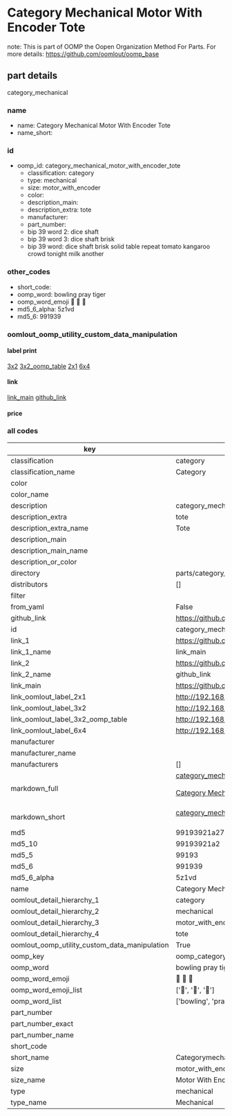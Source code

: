 # Category Mechanical Motor With Encoder Tote  

note: This is part of OOMP the Oopen Organization Method For Parts. For more details: https://github.com/oomlout/oomp_base

##  part details



category_mechanical

### name
* name: Category Mechanical Motor With Encoder Tote
* name_short: 
### id
* oomp_id: category_mechanical_motor_with_encoder_tote
  * classification: category
  * type: mechanical
  * size: motor_with_encoder
  * color: 
  * description_main: 
  * description_extra: tote
  * manufacturer: 
  * part_number: 
  * bip 39 word 2: dice shaft
  * bip 39 word 3: dice shaft brisk
  * bip 39 word: dice shaft brisk solid table repeat tomato kangaroo crowd tonight milk another

### other_codes
* short_code: 
* oomp_word: bowling pray tiger
* oomp_word_emoji :bowling: :pray: :tiger:
* md5_6_alpha: 5z1vd
* md5_6: 991939






### oomlout_oomp_utility_custom_data_manipulation
#### label print
[3x2](http://192.168.1.245:1112/?label=oomp%205z1vd)
[3x2_oomp_table](http://192.168.1.107:1112/?label=oomp%205z1vd)
[2x1](http://192.168.1.242:1112/?label=oomp%205z1vd)
[6x4](http://192.168.1.55:1112/?label=oomp%205z1vd)    

#### link

[link_main](https://github.com/oomlout/oomlout_oomp_current_version_messy/tree/main/parts/category_mechanical_motor_with_encoder_tote) [github_link](https://github.com/oomlout/oomlout_oomp_part_src/tree/main/parts/category_mechanical_motor_with_encoder_tote)                             

#### price







### all codes 
| key | value |  
| --- | --- |  
| classification | category |  
| classification_name | Category |  
| color |  |  
| color_name |  |  
| description | category_mechanical |  
| description_extra | tote |  
| description_extra_name | Tote |  
| description_main |  |  
| description_main_name |  |  
| description_or_color |   |  
| directory | parts/category_mechanical_motor_with_encoder_tote |  
| distributors | [] |  
| filter |  |  
| from_yaml | False |  
| github_link | https://github.com/oomlout/oomlout_oomp_part_src/tree/main/parts/category_mechanical_motor_with_encoder_tote |  
| id | category_mechanical_motor_with_encoder_tote |  
| link_1 | https://github.com/oomlout/oomlout_oomp_current_version_messy/tree/main/parts/category_mechanical_motor_with_encoder_tote |  
| link_1_name | link_main |  
| link_2 | https://github.com/oomlout/oomlout_oomp_part_src/tree/main/parts/category_mechanical_motor_with_encoder_tote |  
| link_2_name | github_link |  
| link_main | https://github.com/oomlout/oomlout_oomp_current_version_messy/tree/main/parts/category_mechanical_motor_with_encoder_tote |  
| link_oomlout_label_2x1 | http://192.168.1.242:1112/?label=oomp%205z1vd |  
| link_oomlout_label_3x2 | http://192.168.1.245:1112/?label=oomp%205z1vd |  
| link_oomlout_label_3x2_oomp_table | http://192.168.1.107:1112/?label=oomp%205z1vd |  
| link_oomlout_label_6x4 | http://192.168.1.55:1112/?label=oomp%205z1vd |  
| manufacturer |  |  
| manufacturer_name |  |  
| manufacturers | [] |  
| markdown_full | [category_mechanical_motor_with_encoder_tote](https://github.com/oomlout/oomlout_oomp_current_version_messy/tree/main/parts/category_mechanical_motor_with_encoder_tote)<br>[](https://github.com/oomlout/oomlout_oomp_current_version_messy/tree/main/parts/category_mechanical_motor_with_encoder_tote)<br>[Category Mechanical Motor With Encoder Tote](https://github.com/oomlout/oomlout_oomp_current_version_messy/tree/main/parts/category_mechanical_motor_with_encoder_tote)<br><br> |  
| markdown_short | [category_mechanical_motor_with_encoder_tote](https://github.com/oomlout/oomlout_oomp_current_version_messy/tree/main/parts/category_mechanical_motor_with_encoder_tote)<br><br> |  
| md5 | 99193921a2799c82daee7cea38b139eb |  
| md5_10 | 99193921a2 |  
| md5_5 | 99193 |  
| md5_6 | 991939 |  
| md5_6_alpha | 5z1vd |  
| name | Category Mechanical Motor With Encoder Tote |  
| oomlout_detail_hierarchy_1 | category |  
| oomlout_detail_hierarchy_2 | mechanical |  
| oomlout_detail_hierarchy_3 | motor_with_encoder |  
| oomlout_detail_hierarchy_4 | tote |  
| oomlout_oomp_utility_custom_data_manipulation | True |  
| oomp_key | oomp_category_mechanical_motor_with_encoder_tote |  
| oomp_word | bowling pray tiger |  
| oomp_word_emoji | :bowling: :pray: :tiger: |  
| oomp_word_emoji_list | [':bowling:', ':pray:', ':tiger:'] |  
| oomp_word_list | ['bowling', 'pray', 'tiger'] |  
| part_number |  |  
| part_number_exact |  |  
| part_number_name |  |  
| short_code |  |  
| short_name | Categorymechanical |  
| size | motor_with_encoder |  
| size_name | Motor With Encoder |  
| type | mechanical |  
| type_name | Mechanical |  
